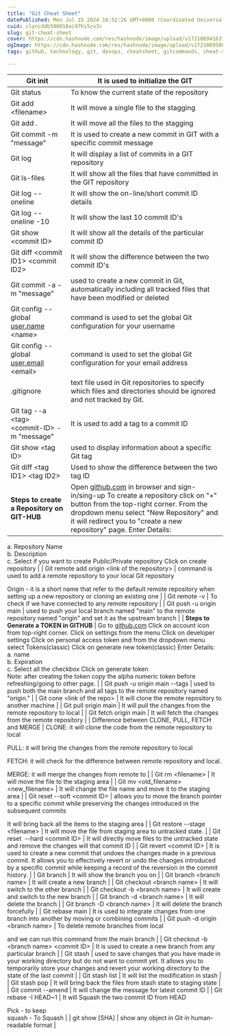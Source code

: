```yaml
---
title: "Git Cheat Sheet"
datePublished: Mon Jul 15 2024 18:52:26 GMT+0000 (Coordinated Universal Time)
cuid: clyncddb500010ai97hi5cv3c
slug: git-cheat-sheet
cover: https://cdn.hashnode.com/res/hashnode/image/upload/v1721069416377/f7029009-13e2-402f-a2ba-f7c2a6630446.png
ogImage: https://cdn.hashnode.com/res/hashnode/image/upload/v1721069508532/a3d9c437-edc3-41d1-b0bc-088d82584884.png
tags: github, technology, git, devops, cheatsheet, gitcommands, cheat-sheet, 90daysofdevops

---
```


| Git init | It is used to initialize the GIT |
| --- | --- |
| Git status | To know the current state of the repository |
| Git add &lt;filename&gt; | It will move a single file to the stagging |
| Git add . | It will move all the files to the stagging |
| Git commit -m "message" | It is used to create a new commit in GIT with a specific commit message |
| Git log | It will display a list of commits in a GIT repository |
| Git ls-files | It will show all the files that have committed in the GIT repository |
| Git log --oneline | It will show the on-line/short commit ID details |
| Git log --oneline -10 | It will show the last 10 commit ID's |
| Git show &lt;commit ID&gt; | It will show all the details of the particular commit ID |
| Git diff &lt;commit ID1&gt; &lt;commit ID2&gt; | It will show the difference between the two commit ID's |
| Git commit -a -m "message" | used to create a new commit in Git, automatically including all tracked files that have been modified or deleted |
| Git config --global [user.name](http://user.name) &lt;name&gt; | command is used to set the global Git configuration for your username |
| Git config --global [user.email](http://user.email) &lt;email&gt; | command is used to set the global Git configuration for your email address |
| .gitignore | text file used in Git repositories to specify which files and directories should be ignored and not tracked by Git. |
| Git tag --a &lt;tag&gt; &lt;commit-ID&gt; -m "message" | It is used to add a tag to a commit ID |
| Git show &lt;tag ID&gt; | used to display information about a specific Git tag |
| Git diff &lt;tag ID1&gt; &lt;tag ID2&gt; | Used to show the difference between the two tag ID |
| **Steps to create a Repository on GIT-HUB** | Open [github.com](http://github.com) in browser and sign-in/sing-up To create a repository click on "+" button from the top-right corner. From the dropdown menu select "New Repository" and it will redirect you to "create a new repository" page. Enter Details:  
a. Repository Name  
b. Description  
c. Select if you want to create Public/Private repository Click on create repository |
| Git remote add origin &lt;link of the repository&gt; | command is used to add a remote repository to your local Git repository  
  
Origin - it is a short name that refer to the default remote repository when setting up a new repository or cloning an existing one |
| Git remote -v | To check if we have connected to any remote repository |
| Git push -u origin main | used to push your local branch named "main" to the remote repository named "origin" and set it as the upstream branch |
| **Steps to Generate a TOKEN in GITHUB** | Go to [github.com](http://github.com) Click on account icon from top-right corner. Click on settings from the menu Click on developer settings Click on personal access token and from the dropdown menu select Tokens(classic) Click on generate new token(classic) Enter Details:  
a. name  
b. Expiration  
c. Select all the checkbox Click on generate token  
Note: after creating the token copy the alpha numeric token before refreshing/going to other page. |
| Git push -u origin main --tags | used to push both the main branch and all tags to the remote repository named "origin." |
| Git cone &lt;link of the repo&gt; | It will clone the remote repository to another machine |
| Git pull origin main | It will pull the changes from the remote repository to local |
| Git fetch origin main | It will fetch the changes from the remote repository |
| Difference between CLONE, PULL, FETCH and MERGE | CLONE: it will clone the code from the remote repository to local  
  
PULL: it will bring the changes from the remote repository to local  
  
FETCH: it will check for the difference between remote repository and local.  
  
MERGE: it will merge the changes from remote to |
| Git rm &lt;filename&gt; | It will move the file to the staging area |
| Git mv &lt;old\_filename&gt; &lt;new\_filename&gt; | It will change the file name and move it to the staging area |
| Git reset --soft &lt;commit ID&gt; | allows you to move the branch pointer to a specific commit while preserving the changes introduced in the subsequent commits  
  
It will bring back all the items to the staging area |
| Git restore --stage &lt;filename&gt; | It will move the file from staging area to untracked state. |
| Git reset  --hard &lt;commit ID&gt; | It will directly move files to the untracked state and remove the changes will that commit ID |
| Git revert &lt;commit ID&gt; | It is used to create a new commit that undoes the changes made in a previous commit. It allows you to effectively revert or undo the changes introduced by a specific commit while keeping a record of the reversion in the commit history. |
| Git branch | It will show the branch you on |
| Git branch &lt;branch name&gt; | It will create a new branch |
| Git checkout &lt;branch name&gt; | It will switch to the other branch |
| Git checkout -b &lt;branch name&gt; | It will create and switch to the new branch |
| Git branch -d &lt;branch name&gt; | It will delete the branch |
| Git branch -D &lt;branch name&gt; | It will delete the branch forcefully |
| Git rebase main | It is used to integrate changes from one branch into another by moving or combining commits |
| Git push -d origin &lt;branch name&gt; | To delete remote branches from local  
  
and we can run this command from the main branch |
| Git checkout -b &lt;branch name&gt; &lt;commit ID&gt; | It is used to create a new branch from any particular branch |
| Git stash | used to save changes that you have made in your working directory but do not want to commit yet. It allows you to temporarily store your changes and revert your working directory to the state of the last commit |
| Git stash list | It will list the modification in stash |
| Git stash pop | It will bring back the files from stash state to staging state |
| Git commit --amend | It will change the message for latest commit ID |
| Git rebase -I HEAD~1 | It will Squash the two commit ID from HEAD  
  
Pick - to keep  
squash - To Squash |
| git show \[SHA\] | show any object in Git in human-readable format |
